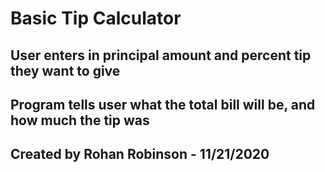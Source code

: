 # Basic Tip Calculator

## User enters in principal amount and percent tip they want to give

## Program tells user what the total bill will be, and how much the tip was

## Created by Rohan Robinson - 11/21/2020




